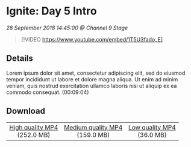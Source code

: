 # Ignite: Day 5 Intro

*28 September 2018 14:45:00 @ Channel 9 Stage*

> [!VIDEO https://www.youtube.com/embed/1T5U3fado_E]

## Details

Lorem ipsum dolor sit amet, consectetur adipiscing elit, sed do eiusmod tempor incididunt ut labore et dolore magna aliqua. Ut enim ad minim veniam, quis nostrud exercitation ullamco laboris nisi ut aliquip ex ea commodo consequat. (00:09:04)

## Download

||||
|:--:|:----:|:-:|
|[High quality MP4](https://sec.ch9.ms/ch9/53a0/6e71a37e-179d-4e2a-b503-168dbdd953a0/ch9d5intro_high.mp4)<br />(252.0 MB)|[Medium quality MP4](https://sec.ch9.ms/ch9/53a0/6e71a37e-179d-4e2a-b503-168dbdd953a0/ch9d5intro_mid.mp4)<br />(159.0 MB)|[Low quality MP4](https://sec.ch9.ms/ch9/53a0/6e71a37e-179d-4e2a-b503-168dbdd953a0/ch9d5intro.mp4)<br />(36.0 MB)|